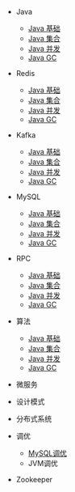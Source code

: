 * Java

  - [Java 基础](./docs/b-1Java基础精选面试题解.md)
  - [Java 集合](./docs/b-2Java集合精选面试题解.md)
  - [Java 并发](./docs/b-3Java并发精选面试题解.md)
  - [Java GC](./docs/b-4JavaGC精选面试题解.md)

* Redis

    - [Java 基础](./docs/b-1Java基础精选面试题解.md)
    - [Java 集合](./docs/b-2Java集合精选面试题解.md)
    - [Java 并发](./docs/b-3Java并发精选面试题解.md)
    - [Java GC](./docs/b-4JavaGC精选面试题解.md)

* Kafka

    - [Java 基础](./docs/b-1Java基础精选面试题解.md)
    - [Java 集合](./docs/b-2Java集合精选面试题解.md)
    - [Java 并发](./docs/b-3Java并发精选面试题解.md)
    - [Java GC](./docs/b-4JavaGC精选面试题解.md)

* MySQL

    - [Java 基础](./docs/b-1Java基础精选面试题解.md)
    - [Java 集合](./docs/b-2Java集合精选面试题解.md)
    - [Java 并发](./docs/b-3Java并发精选面试题解.md)
    - [Java GC](./docs/b-4JavaGC精选面试题解.md)

* RPC

    - [Java 基础](./docs/b-1Java基础精选面试题解.md)
    - [Java 集合](./docs/b-2Java集合精选面试题解.md)
    - [Java 并发](./docs/b-3Java并发精选面试题解.md)
    - [Java GC](./docs/b-4JavaGC精选面试题解.md)

* 算法

    - [Java 基础](./docs/b-1Java基础精选面试题解.md)
    - [Java 集合](./docs/b-2Java集合精选面试题解.md)
    - [Java 并发](./docs/b-3Java并发精选面试题解.md)
    - [Java GC](./docs/b-4JavaGC精选面试题解.md)

* 微服务

* 设计模式

* 分布式系统

* 调优

    - [MySQL调优](/./调优/MySQL调优/调优目录.md)
    - JVM调优

* Zookeeper

  

